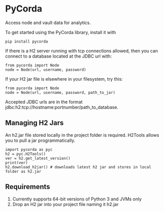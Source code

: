 # PyCorda

Access node and vault data for analytics.

To get started using the PyCorda library, install it with

```
pip install pycorda
```


If there is a H2 server running with tcp connections allowed,
then you can connect to a database located at the JDBC url with:

```
from pycorda import Node
node = Node(url, username, password)
```

If your H2 jar file is elsewhere in your filesystem, try this:

```
from pycorda import Node
node = Node(url, username, password, path_to_jar)
```
Accepted JDBC urls are in the format jdbc:h2:tcp://hostname:portnumber/path_to_database.

## Managing H2 Jars

An h2.jar file stored locally in the project folder is required. H2Tools allows you to pull
a jar programmatically.

```
import pycorda as pyc
h2 = pyc.H2Tools()
ver = h2.get_latest_version()
print(ver)
h2.download_h2jar() # downloads latest h2 jar and stores in local folder as h2.jar
```

## Requirements

1. Currently supports 64-bit versions of Python 3 and JVMs only
2. Drop an H2 jar into your project file naming it h2.jar

